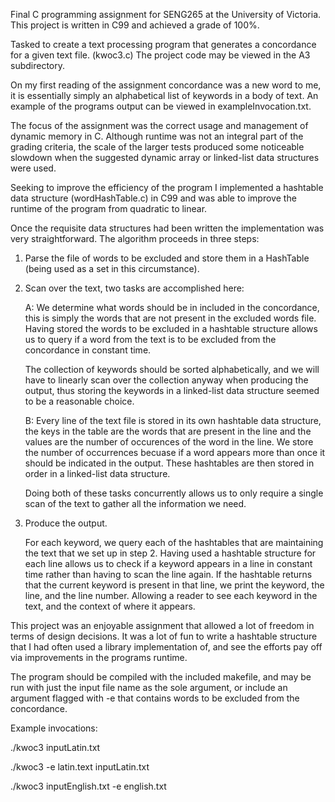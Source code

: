 Final C programming assignment for SENG265 at the University of Victoria.
This project is written in C99 and achieved a grade of 100%. 

Tasked to create a text processing program that generates a concordance for a given text file. (kwoc3.c) The project code may be viewed in the A3 subdirectory.

On my first reading of the assignment concordance was a new word to me, it is essentially simply an alphabetical list of keywords in a body of text. An example of the programs output can be viewed in exampleInvocation.txt.

The focus of the assignment was the correct usage and management of dynamic memory in C. 
Although runtime was not an integral part of the grading criteria, the scale of the larger tests produced some noticeable slowdown when the suggested dynamic array or linked-list data structures were used.

Seeking to improve the efficiency of the program I implemented a hashtable data structure (wordHashTable.c) in C99 and was able to improve the runtime of the program from quadratic to linear.

Once the requisite data structures had been written the implementation was very straightforward. The algorithm proceeds in three steps:

1) Parse the file of words to be excluded and store them in a HashTable (being used as a set in this circumstance).  

2) Scan over the text, two tasks are accomplished here:

	A: We determine what words should be in included in the concordance, this is simply the words that are not present in the excluded words file. Having stored the words to be excluded in a hashtable structure allows us to query if a word from the text is to be excluded from the concordance in constant time.

	The collection of keywords should be sorted alphabetically, and we will have to linearly scan over the collection anyway when producing the output, thus storing the keywords in a linked-list data structure seemed to be a reasonable choice. 

	B: Every line of the text file is stored in its own hashtable data structure, the keys in the table are the words that are present in the line and the values are the number of occurences of the word in the line. We store the number of occurrences becuase if a word appears more than once it should be indicated in the output.
	These hashtables are then stored in order in a linked-list data structure. 

	Doing both of these tasks concurrently allows us to only require a single scan of the text to gather all the information we need.

3) Produce the output. 

	For each keyword, we query each of the hashtables that are maintaining the text that we set up in step 2. Having used a hashtable structure for each line allows us to check if a keyword appears in a line in constant time rather than having to scan the line again. If the hashtable returns that the current keyword is present in that line, we print the keyword, the line, and the line number. Allowing a reader to see each keyword in the text, and the context of where it appears.

This project was an enjoyable assignment that allowed a lot of freedom in terms of design decisions. It was a lot of fun to write a hashtable structure that I had often used a library implementation of, and see the efforts pay off via improvements in the programs runtime.

The program should be compiled with the included makefile, and may be run with just the input file name as the sole argument, or include an argument flagged with -e that contains words to be excluded from the concordance.

Example invocations: 

./kwoc3 inputLatin.txt

./kwoc3 -e latin.text inputLatin.txt

./kwoc3 inputEnglish.txt -e english.txt

